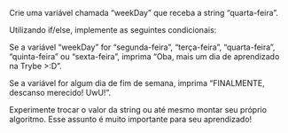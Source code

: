 Crie uma variável chamada “weekDay” que receba a string “quarta-feira”.

Utilizando if/else, implemente as seguintes condicionais:

Se a variável “weekDay” for “segunda-feira”, “terça-feira”, “quarta-feira”, “quinta-feira” ou “sexta-feira”, imprima “Oba, mais um dia de aprendizado na Trybe >:D”.

Se a variável for algum dia de fim de semana, imprima “FINALMENTE, descanso merecido! UwU!”.

Experimente trocar o valor da string ou até mesmo montar seu próprio algoritmo. Esse assunto é muito importante para seu aprendizado!